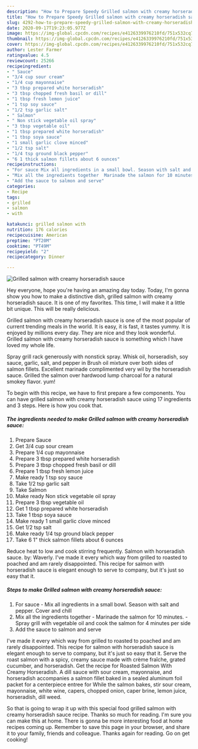 ```yaml
---
description: "How to Prepare Speedy Grilled salmon with creamy horseradish sauce"
title: "How to Prepare Speedy Grilled salmon with creamy horseradish sauce"
slug: 4292-how-to-prepare-speedy-grilled-salmon-with-creamy-horseradish-sauce
date: 2020-09-17T19:23:05.977Z
image: https://img-global.cpcdn.com/recipes/e4126339976210fd/751x532cq70/grilled-salmon-with-creamy-horseradish-sauce-recipe-main-photo.jpg
thumbnail: https://img-global.cpcdn.com/recipes/e4126339976210fd/751x532cq70/grilled-salmon-with-creamy-horseradish-sauce-recipe-main-photo.jpg
cover: https://img-global.cpcdn.com/recipes/e4126339976210fd/751x532cq70/grilled-salmon-with-creamy-horseradish-sauce-recipe-main-photo.jpg
author: Lester Farmer
ratingvalue: 4.5
reviewcount: 25266
recipeingredient:
- " Sauce"
- "3/4 cup sour cream"
- "1/4 cup mayonnaise"
- "3 tbsp prepared white horseradish"
- "3 tbsp chopped fresh basil or dill"
- "1 tbsp fresh lemon juice"
- "1 tsp soy sauce"
- "1/2 tsp garlic salt"
- " Salmon"
- " Non stick vegetable oil spray"
- "3 tbsp vegetable oil"
- "1 tbsp prepared white horseradish"
- "1 tbsp soya sauce"
- "1 small garlic clove minced"
- "1/2 tsp salt"
- "1/4 tsp ground black pepper"
- "6 1 thick salmon fillets about 6 ounces"
recipeinstructions:
- "For sauce Mix all ingredients in a small bowl. Season with salt and pepper. Cover and chill"
- "Mix all the ingredients together  Marinade the salmon for 10 minutes.  Spray grill with vegetable oil and cook the salmon for 4 minutes per side"
- "Add the sauce to salmon and serve"
categories:
- Recipe
tags:
- grilled
- salmon
- with

katakunci: grilled salmon with 
nutrition: 176 calories
recipecuisine: American
preptime: "PT20M"
cooktime: "PT49M"
recipeyield: "2"
recipecategory: Dinner

---
```



![Grilled salmon with creamy horseradish sauce](https://img-global.cpcdn.com/recipes/e4126339976210fd/751x532cq70/grilled-salmon-with-creamy-horseradish-sauce-recipe-main-photo.jpg)

Hey everyone, hope you're having an amazing day today. Today, I'm gonna show you how to make a distinctive dish, grilled salmon with creamy horseradish sauce. It is one of my favorites. This time, I will make it a little bit unique. This will be really delicious.

Grilled salmon with creamy horseradish sauce is one of the most popular of current trending meals in the world. It is easy, it is fast, it tastes yummy. It is enjoyed by millions every day. They are nice and they look wonderful. Grilled salmon with creamy horseradish sauce is something which I have loved my whole life.

Spray grill rack generously with nonstick spray. Whisk oil, horseradish, soy sauce, garlic, salt, and pepper in Brush oil mixture over both sides of salmon fillets. Excellent marinade complimented very wil by the horseradish sauce. Grilled the salmon over hardwood lump charcoal for a natural smokey flavor. yum!


To begin with this recipe, we have to first prepare a few components. You can have grilled salmon with creamy horseradish sauce using 17 ingredients and 3 steps. Here is how you cook that.

<!--inarticleads1-->

##### The ingredients needed to make Grilled salmon with creamy horseradish sauce:

1. Prepare  Sauce
1. Get 3/4 cup sour cream
1. Prepare 1/4 cup mayonnaise
1. Prepare 3 tbsp prepared white horseradish
1. Prepare 3 tbsp chopped fresh basil or dill
1. Prepare 1 tbsp fresh lemon juice
1. Make ready 1 tsp soy sauce
1. Take 1/2 tsp garlic salt
1. Take  Salmon
1. Make ready  Non stick vegetable oil spray
1. Prepare 3 tbsp vegetable oil
1. Get 1 tbsp prepared white horseradish
1. Take 1 tbsp soya sauce
1. Make ready 1 small garlic clove minced
1. Get 1/2 tsp salt
1. Make ready 1/4 tsp ground black pepper
1. Take 6 1&#34; thick salmon fillets about 6 ounces


Reduce heat to low and cook stirring frequently. Salmon with horseradish sauce. by: Waverly. I&#39;ve made it every which way from grilled to roasted to poached and am rarely disappointed. This recipe for salmon with horseradish sauce is elegant enough to serve to company, but it&#39;s just so easy that it. 

<!--inarticleads2-->

##### Steps to make Grilled salmon with creamy horseradish sauce:

1. For sauce - Mix all ingredients in a small bowl. Season with salt and pepper. Cover and chill
1. Mix all the ingredients together  - Marinade the salmon for 10 minutes.  - Spray grill with vegetable oil and cook the salmon for 4 minutes per side
1. Add the sauce to salmon and serve


I&#39;ve made it every which way from grilled to roasted to poached and am rarely disappointed. This recipe for salmon with horseradish sauce is elegant enough to serve to company, but it&#39;s just so easy that it. Serve the roast salmon with a spicy, creamy sauce made with crème fraîche, grated cucumber, and horseradish. Get the recipe for Roasted Salmon With Creamy Horseradish. A dill sauce with sour cream, mayonnaise, and horseradish accompanies a salmon fillet baked in a sealed aluminum foil packet for a centerpiece entree for While the salmon bakes, stir sour cream, mayonnaise, white wine, capers, chopped onion, caper brine, lemon juice, horseradish, dill weed. 

So that is going to wrap it up with this special food grilled salmon with creamy horseradish sauce recipe. Thanks so much for reading. I'm sure you can make this at home. There is gonna be more interesting food at home recipes coming up. Remember to save this page in your browser, and share it to your family, friends and colleague. Thanks again for reading. Go on get cooking!
